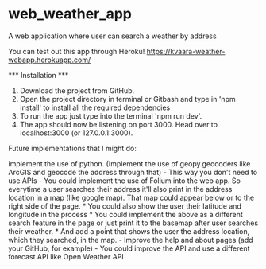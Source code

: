 # web_weather_app
A web application where user can search a weather by address

You can test out this app through Heroku! https://kvaara-weather-webapp.herokuapp.com/

*** Installation ***
1. Download the project from GitHub.
2. Open the project directory in terminal or Gitbash and type in 'npm install' to install all the required dependencies
3. To run the app just type into the terminal 'npm run dev'.
4. The app should now be listening on port 3000. Head over to localhost:3000 (or 127.0.0.1:3000).

Future implementations that I might do:

implement the use of python. (Implement the use of geopy.geocoders like ArcGIS and geocode the address through that)
	- This way you don't need to use APIs 
	- You could implement the use of Folium into the web app. So everytime a user searches their address it'll also print in the address location in a map (like google map).
	  That map could appear below or to the right side of the page.
		* You could also show the user their latitude and longitude in the process
		* You could implement the above as a different search feature in the page or just print it to the basemap after user searches their weather.
		* And add a point that shows the user the address location, which they searched, in the map.
	- Improve the help and about pages (add your GitHub, for example) 
	- You could improve the API and use a different forecast API like Open Weather API
